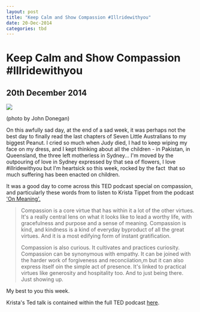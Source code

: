 ```yaml
---
layout: post
title: "Keep Calm and Show Compassion #Illridewithyou"
date: 20-Dec-2014
categories: tbd
---
```


# Keep Calm and Show Compassion #Illridewithyou

## 20th December 2014

<img class="photo-horiz" src="https://fbcdn-sphotos-a-a.akamaihd.net/hphotos-ak-xpa1/v/t1.0-9/10846465_10152982192444015_1481637525114559092_n.jpg?oh=51432cbbb18557e3c651f42bdfa19ad0&amp;oe=5504BB95&amp;__gda__=1429837699_07a06a4bfff5704679bb61269c4343f6" />

(photo by John Donegan)

On this awfully sad day,   at the end of a sad week,   it was perhaps not the best day to finally read the last chapters of Seven Little Australians to my biggest Peanut. I cried so much when Judy died, I had to keep wiping my face on my dress, and I kept thinking about all the children - in Pakistan, in Queensland, the three left motherless in Sydney... I'm moved by the outpouring of love in Sydney expressed by that sea of flowers, I love #illridewithyou but I'm heartsick so this week, rocked by the fact  that so much suffering has been enacted on children.

It was a good day to come across this TED podcast special on compassion, and particularly these words from to listen to Krista Tippet from the podcast <a href="http://onbeing.org/">'On Meaning'.</a>

<blockquote>Compassion is a core virtue that has within it a lot of the other virtues. It's a really central lens on what it looks like to lead a worthy life, with gracefulness and purpose and a sense of meaning. Compassion is kind, and kindness is a kind of everyday byproduct of all the great virtues. And it is a most edifying form of instant gratification.

Compassion is also curious. It cultivates and practices curiosity. Compassion can be synonymous with empathy. It can be joined with the harder work of forgiveness and reconciiation,m but it can also express itself oin the simple act of presence. It's linked to practical virtues like generosity and hospitality too. And to just being there. Just showing up.</blockquote>

My best to you this week.

Krista's Ted talk is contained within the full TED podcast <a href="http://www.npr.org/programs/ted-radio-hour/">here</a>.

 

 
